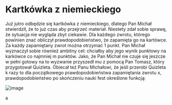 # Kartkówka z niemieckiego

Już jutro odbędzie się kartkówka z niemieckiego, dlatego Pan Michał stwierdził,
że to już czas aby przejrzeć materiał. Niestety zdał sobie sprawę, że sytuacja nie wygląda
zbyt ciekawie. Dla każdego zwrotu, którego powinien znać obliczył prawdopodobieństwo, że zapamięta go
na kartówce. Za każdy zapamiętany zwrot można otrzymać 1 punkt. Pan Michał wyznaczył sobie również
ambitny cel: chciałby aby jego wynik punktowy na karkówce co najmniej m punktów. Jako, że Pan Michał
nie czuje się jeszcze w pełni gotowy na to wyzwanie przyszedł mu z pomocą Pan Tomasz, który przygotował
Quizleta. Obiecał też Panu Michałowi, że jeśli przerobi Quizleta k razy to dla początkowego prawdopodobieństwa
zapamiętania zwrotu x, prawdopodobieństwo po skończeniu nauki fest określone funkcją:

![image](https://github.com/user-attachments/assets/bebd19c6-8988-4025-9bae-f24415ba922f)

a